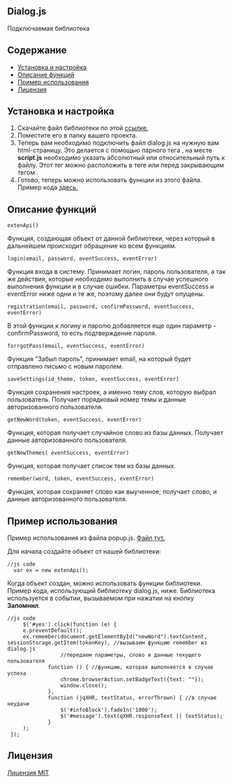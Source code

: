 ## Dialog.js
Подключаемая библиотека
## Содержание
* [Установка и настройка](#Установка-и-настройка)
* [Описание функций](#Описание-функций)
* [Пример использования](#Пример-использования)
* [Лицензия](#Лицензия)

## Установка и настройка
1. Скачайте файл библиотеки по этой [ссылке.](https://github.com/Nightblade73/EnglishTeacherV2/blob/master/client/Scripts/dialog.js)
2. Поместите его в папку вашего проекта. 
3. Теперь вам необходимо подключить файл dialog.js на нужную вам html-страницу. Это делается с помощью парного тега <script>. Например, <script src="scripts.js"></script>, на месте **script.js** необходимо указать абсолютный или относительный путь к файлу. 
Этот тег можно расположить в теге <head> или перед закрывающим тегом </body>. 
4. Готово, теперь можно использовать функции из этого файла. Пример кода [здесь.]()

## Описание функций
    extenApi()
Функция, создающая объект от данной библиотеки, через который в дальнейшем происходит обращение ко всем функциям. 

    login(email, password, eventSuccess, eventError)
Функция входа в систему. Принимает логин, пароль пользователя, а так же действия, которые необходимо выполнить в случае успешного выполнения функции и в случае ошибки. Параметры eventSuccess и eventError ниже одни и те же, поэтому далее они будут опущены. 

    registration(email, password, confirmPassword, eventSuccess, eventError)
В этой функции к логину и паролю добавляется еще один параметр - confirmPassword, то есть подтверждение пароля. 

    forrgotPass(email, eventSuccess, eventError)
Функция "Забыл пароль", принимает email, на который будет отправлено письмо с новым паролем. 

    saveSettings(id_theme, token, eventSuccess, eventError)
Функция сохранения настроек, а именно тему слов, которую выбрал пользователь. Получает порядковый номер темы и данные авторизованного пользователя. 

    getNewWord(token, eventSuccess, eventError)
Функция, которая получает случайное слово из базы данных. Получает данные авторизованного пользователя. 

    getNewThemes( eventSuccess, eventError)
Функция, которая получает список тем из базы данных. 
    
    remember(word, token, eventSuccess, eventError)
Функция, которая сохраняет слово как выученное; получает слово, и данные авторизованного пользователя. 


## Пример использования
Пример использования из файла popup.js. [Файл тут.](https://github.com/Nightblade73/EnglishTeacherV2/blob/master/client/Scripts/popup.js)

Для начала создайте объект от нашей библиотеки:
   ``` 
   //js code
     var ex = new extenApi();
   ```

Когда объект создан, можно использовать функции библиотеки. 
Пример кода, использующий библиотеку dialog.js, ниже. 
Библиотека используется в событии, вызываемом при нажатии на кнопку **Запомнил**.
   ``` 
   //js code
        $('#yes').click(function (e) {
        e.preventDefault();
        ex.remember(document.getElementById("newWord").textContent, sessionStorage.getItem(tokenKey), //вызываем функцию remember из dialog.js
                    //передаем параметры, слово и данные текущего пользователя
                function () { //функцию, которая выполняется в случае успеха
                    chrome.browserAction.setBadgeText({text: ""});
                    window.close();
                },
                function (jqXHR, textStatus, errorThrown) { //в случае неудачи
                    $('#infoBlock').fadeIn('1000');
                    $('#message').text(qXHR.responseText || textStatus);
                }
        );
    });
   ```
 ## Лицензия
 [Лицензия MIT](LICENSE)
